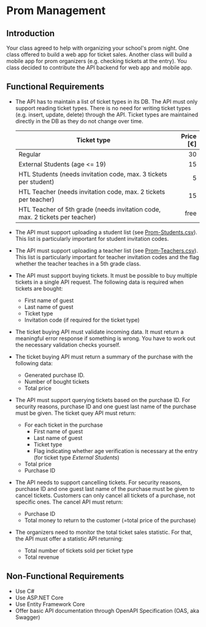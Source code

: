 # Prom Management

## Introduction

Your class agreed to help with organizing your school's prom night. One class offered to build a web app for ticket sales. Another class will build a mobile app for prom organizers (e.g. checking tickets at the entry). You class decided to contribute the API backend for web app and mobile app.

## Functional Requirements

* The API has to maintain a list of ticket types in its DB. The API must only support reading ticket types. There is no need for writing ticket types (e.g. insert, update, delete) through the API. Ticket types are maintained directly in the DB as they do not change over time.

    | Ticket type                                                                  | Price [€] |
    | ---------------------------------------------------------------------------- | --------: |
    | Regular                                                                      |        30 |
    | External Students (age <= 19)                                                |        15 |
    | HTL Students (needs invitation code, max. 3 tickets per student)             |         5 |
    | HTL Teacher (needs invitation code, max. 2 tickets per teacher)              |        15 |
    | HTL Teacher of 5th grade (needs invitation code, max. 2 tickets per teacher) |      free |

* The API must support uploading a student list (see [Prom-Students.csv](./Prom-Students.csv)). This list is particularly important for student invitation codes.

* The API must support uploading a teacher list (see [Prom-Teachers.csv](./Prom-Teachers.csv)). This list is particularly important for teacher invitation codes and the flag whether the teacher teaches in a 5th grade class.

* The API must support buying tickets. It must be possible to buy multiple tickets in a single API request. The following data is required when tickets are bought:
  * First name of guest
  * Last name of guest
  * Ticket type
  * Invitation code (if required for the ticket type)

* The ticket buying API must validate incoming data. It must return a meaningful error response if something is wrong. You have to work out the necessary validation checks yourself.

* The ticket buying API must return a summary of the purchase with the following data:
  * Generated purchase ID.
  * Number of bought tickets
  * Total price

* The API must support querying tickets based on the purchase ID. For security reasons, purchase ID and one guest last name of the purchase must be given. The ticket quey API must return:
  * For each ticket in the purchase
    * First name of guest
    * Last name of guest
    * Ticket type
    * Flag indicating whether age verification is necessary at the entry (for ticket type *External Students*)
  * Total price
  * Purchase ID

* The API needs to support cancelling tickets. For security reasons, purchase ID and one guest last name of the purchase must be given to cancel tickets. Customers can only cancel all tickets of a purchase, not specific ones. The cancel API must return:
  * Purchase ID
  * Total money to return to the customer (=total price of the purchase)

* The organizers need to monitor the total ticket sales statistic. For that, the API must offer a statistic API returning:
  * Total number of tickets sold per ticket type
  * Total revenue

## Non-Functional Requirements

* Use C#
* Use ASP.NET Core
* Use Entity Framework Core
* Offer basic API documentation through OpenAPI Specification (OAS, aka Swagger)
